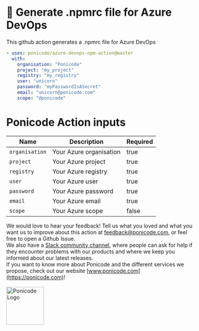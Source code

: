 # 🦄 Generate .npmrc file for Azure DevOps

This github action generates a .npmrc file for Azure DevOps

```yaml
- uses: ponicode/azure-devops-npm-action@master
  with:
    organisation: "Ponicode"
    project: "my_project"
    registry: "my_registry"
    user: "unicorn"
    password: "myPasswordIsASecret"
    email: "unicorn@ponicode.com"
    scope: "@ponicode"
```

# Ponicode Action inputs

| Name           | Description               | Required |
| -------------- | ------------------------- | -------- | 
| `organisation` | Your Azure organisation   | true     |
| `project`      | Your Azure project        | true     |
| `registry`     | Your Azure registry       | true     | 
| `user`         | Your Azure user           | true     | 
| `password `    | Your Azure password       | true     | 
| `email`        | Your Azure email          | true     | 
| `scope`        | Your Azure scope          | false    | 

We would love to hear your feedback! Tell us what you loved and what you want us to improve about this action at feedback@ponicode.com, or feel free to open a Github Issue.<br />
We also have a [Slack community channel](https://ponicode-community.slack.com/join/shared_invite/zt-fiq4fhkg-DE~a_FkJ7xtiZxW7efyA4Q#/), where people can ask for help if they encounter problems with our products and where we keep you informed about our latest releases.<br />
If you want to know more about Ponicode and the different services we propose, check out our website [www.ponicode.com](https://ponicode.com)! <br /> <br/>
<img alt="Ponicode Logo" src="https://avatars0.githubusercontent.com/u/49948625?s=200&v=4=200zx" width="100"/>
